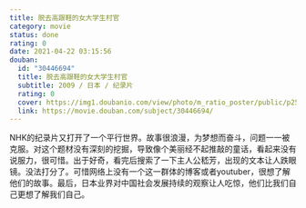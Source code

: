```yaml
---
title: 脱去高跟鞋的女大学生村官
category: movie
status: done
rating: 0
date: 2021-04-22 03:15:56
douban:
  id: "30446694"
  title: 脱去高跟鞋的女大学生村官
  subtitle: 2009 / 日本 / 纪录片
  rating: 0
  cover: https://img1.doubanio.com/view/photo/m_ratio_poster/public/p2554630378.jpg
  link: https://movie.douban.com/subject/30446694/
---
```


NHK的纪录片又打开了一个平行世界。故事很浪漫，为梦想而奋斗，问题一一被克服。对这个题材没有深刻的挖掘，导致像个美丽经不起推敲的童话，看起来没有说服力，很可惜。出于好奇，看完后搜索了一下主人公嵇芳，出现的文本让人跌眼镜。没法打分了。可惜网络上没有一个这一群体的博客或者youtuber，很想了解他们的故事。最后，日本业界对中国社会发展持续的观察让人吃惊，他们比我们自己更想了解我们自己。